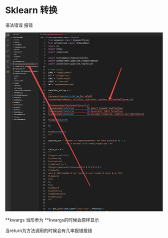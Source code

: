 # Sklearn 转换

语法错误 报错

![image-20220316165007540](Sklearn转换.assets/image-20220316165007540-7420608.png)

 **kwargs 当形参为 **kwargs的时候会原样显示

当return为方法调用的时候会有几率报错报错